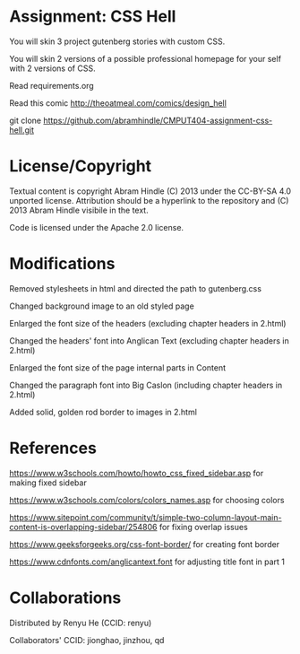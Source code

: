 Assignment: CSS Hell
====================

You will skin 3 project gutenberg stories with custom CSS.

You will skin 2 versions of a possible professional homepage for your
self with 2 versions of CSS.

Read requirements.org

Read this comic http://theoatmeal.com/comics/design_hell

git clone https://github.com/abramhindle/CMPUT404-assignment-css-hell.git

License/Copyright
=================

Textual content is copyright Abram Hindle (C) 2013 under the CC-BY-SA
4.0 unported license. Attribution should be a hyperlink to the
repository and (C) 2013 Abram Hindle visibile in the text.

Code is licensed under the Apache 2.0 license.


Modifications
=============

Removed stylesheets in html and directed the path to gutenberg.css

Changed background image to an old styled page

Enlarged the font size of the headers (excluding chapter headers in 2.html)

Changed the headers' font into Anglican Text (excluding chapter headers in 2.html)

Enlarged the font size of the page internal parts in Content

Changed the paragraph font into Big Caslon (including chapter headers in 2.html)

Added solid, golden rod border to images in 2.html


References
==========

https://www.w3schools.com/howto/howto_css_fixed_sidebar.asp for making fixed sidebar

https://www.w3schools.com/colors/colors_names.asp for choosing colors

https://www.sitepoint.com/community/t/simple-two-column-layout-main-content-is-overlapping-sidebar/254806 for fixing overlap issues

https://www.geeksforgeeks.org/css-font-border/ for creating font border

https://www.cdnfonts.com/anglicantext.font for adjusting title font in part 1


Collaborations
==============

Distributed by Renyu He (CCID: renyu)

Collaborators' CCID: jionghao, jinzhou, qd
